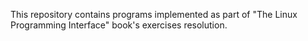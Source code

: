 
This repository contains programs implemented as part of "The Linux Programming Interface" book's exercises resolution.
